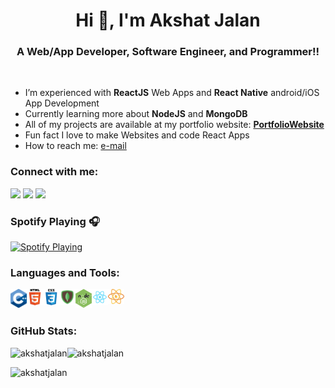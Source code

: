 ### <h1 align="center">Hi 👋, I'm **Akshat Jalan**</h1>

### <h3 align="center">A Web/App Developer, Software Engineer, and Programmer!!</h3><br>

- I’m experienced with **ReactJS** Web Apps and **React Native** android/iOS App Development
- Currently learning more about **NodeJS** and **MongoDB**
- All of my projects are available at my portfolio website: **[PortfolioWebsite][website]**
- Fun fact I love to make Websites and code React Apps
- How to reach me: [e-mail]

### Connect with me:

[![](https://img.shields.io/badge/LinkedIn-0077B5?style=for-the-badge&logo=linkedin&logoColor=white)](https://www.linkedin.com/in/akshat-jalan/)
[![](https://img.shields.io/badge/Instagram-E4405F?style=for-the-badge&logo=instagram&logoColor=white)](https://www.instagram.com/akshatxjalan/)
[![](https://img.shields.io/badge/Twitter-1DA1F2?style=for-the-badge&logo=twitter&logoColor=white)](https://twitter.com/AkshatJalan13)

  
### Spotify Playing 🎧

<p><a href="https://open.spotify.com/user/niveshbirangal" rel=""><img src="https://camo.githubusercontent.com/4f138a9030f9b29e88a29a8df75a610ee088411f72b1d75de42dd28fb8b67d43/68747470733a2f2f73706f746966796e6f77706c6179696e672e76657263656c2e6170702f6170692f73706f746966792d706c6179696e67" alt="Spotify Playing" width="350" data-canonical-src="https://spotifynowplaying.vercel.app/api/spotify-playing" style="max-width:100%;"></a></p>


### Languages and Tools:

<img align="left" alt="Cpp" width="26px" src="https://github.com/Akshatjalan/akshat/blob/master/Color/cpp.png" />
<img align="left" alt="HTML5" width="26px" src="https://github.com/Akshatjalan/akshat/blob/master/Color/html.png" />
<img align="left" alt="CSS3" width="26px" src="https://raw.githubusercontent.com/github/explore/80688e429a7d4ef2fca1e82350fe8e3517d3494d/topics/css/css.png" />
<img align="left" alt="MongoDB" width="26px" src="https://github.com/Akshatjalan/akshat/blob/master/Color/mangodb.png" />
<img align="left" alt="Node.js" width="26px" src="https://github.com/Akshatjalan/akshat/blob/master/Color/nodejs.jpg" />
<img align="left" alt="React" width="26px" src="https://raw.githubusercontent.com/github/explore/80688e429a7d4ef2fca1e82350fe8e3517d3494d/topics/react/react.png"/>
<img align="left" alt="React" width="26px" src="https://github.com/Akshatjalan/akshat/blob/master/Color/reactnative-firebase.svg"/>
<br><br />

### GitHub Stats:

<p><img align="left" src="https://github-readme-stats.vercel.app/api?username=akshatjalan&show_icons=true&locale=en" alt="akshatjalan" /></p>

<p>&nbsp;<img align="left" src="https://github-readme-stats.vercel.app/api/top-langs?username=akshatjalan&show_icons=true&locale=en&layout=compact" alt="akshatjalan" /></p>

<p>&nbsp;<img align="left" src="https://github-readme-streak-stats.herokuapp.com/?user=akshatjalan&" alt="akshatjalan" /></p>

[website]: https://akshatjalan.github.io/akshat/
[e-mail]: mailto:akshatjalanmain@gmail.com?subject=[GitHub]
